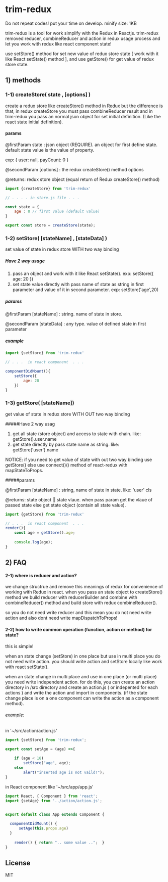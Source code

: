# trim-redux
Do not repeat codes! put your time on develop.
minify size: 1KB

trim-redux is a tool for work simplify with the Redux in Reactjs. 
trim-redux removed reducer, combineReducer and action in redux usage process  and let you work with redux like react component state!

use setStore() method for set new value of redux store state [ work with it like React setState() method ], and use getStore() for get value of redux store state.


## 1) methods

### 1-1) createStore( state , [options] )
create a redux store like createStore() method in Redux but the difference is that, 
in redux createStore you must pass combineReducer result and in trim-redux you pass an
normal json object for set initial definition.
(Like the react state initial definition).
 
#### params
 
@firstParam state : json object (REQUIRE). an object for first define state.
default state value is the value of property. 

exp: { user: null, payCount: 0 }

@secondParam [options] : the redux createStore() method options

@returns: redux store object (equal return of Redux createStore() method)

```js
import {createStore} from 'trim-redux'

// . . . . in store.js file . . .

const state = {
    age : 0 // first value (default value)
}

export const store = createStore(state); 

```





### 1-2) setStore( [stateName] , [stateData] )
set value of state in redux store WITH two way binding

##### Have 2 way usage

1) pass an object and work with it like React setState(). exp: setStore({ age: 20 })
2) set state value directly with pass name of state as string in first parameter
and value of it in second parameter. exp: setStore('age',20)

##### params

@firstParam [stateName] : string. name of state in store.

@secondParam [stateData] : any type. value of defined state in first parameter

##### example

```js
import {setStore} from 'trim-redux'

// . . .  in react component  . . .  

componentDidMount(){
    setStore({
        age: 20
    })
}
```






### 1-3) getStore( [stateName])
get value of state in redux store WITH OUT two way binding

#####Have 2 way usag
 
1) get all state (store object) and access to state with chain. like: getStore().user.name
2) get state directly by pass state name as string. like: getStore('user').name

NOTICE:
 if you need to get value of state with out two way binding use getStore()
 else use connect()() method of react-redux with mapStateToProps.
 
 #####params
 
 @firstParam [stateName] : string, name of state in state. like: 'user'
cls

@returns: state object || state vlaue. when pass param get the vlaue of passed state else get state object (contain all state value). 

```js
import {getStore} from 'trim-redux'

// . . .  in react component  . . .  
render(){
    const age = getStore().age;
    
    console.log(age);
}
```


## 2) FAQ

#### 2-1) where is reducer and action?

we change structrue and remove this meanings of redux for convenience of working with Redux in react.
when you pass an state object to createStore() method we build reducer with reducerBuilder and combine with
combineReducer() method and build store with redux combineReducer().

so you do not need write reducer and this mean you do not need write action and also dont need 
 write mapDispatchToProps!

#### 2-2) how to write common operation (function, action or method) for state?

 this is simple!
 
when an state change (setStore) in one place but use in multi place you do not need write 
 action. you should write action and setStore locally like work with react setState().

when an state change in multi place and use in one place (or multi place) you need write independent
action. for do this, you can create an action directory in /src directory and create an action.js ( or indepented for each actions ) and
write the action and import in components. (if the state change place is on a one component can write the action as a component method).

###### example:

in '~/src/action/action.js'
```js
import {setStore} from 'trim-redux';

export const setAge = (age) =>{
    
    if (age < 18)
        setStore("age", age);
    else
        alert("inserted age is not vaild!");
}

```

in React component like '~/src/app/app.js'
```js
import React, { Component } from 'react';
import {setAge} from '../action/action.js';


export default class App extends Component {
    
  componentDidMount() {
      setAge(this.props.age)
  }
    
    render() { return ".. some value ..";  }
}
```


## License

MIT